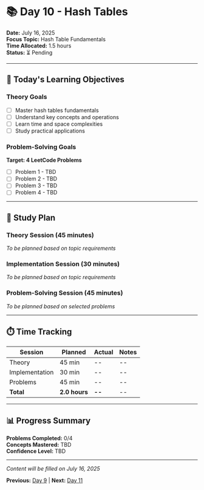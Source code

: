 # 📚 Day 10 - Hash Tables

**Date:** July 16, 2025  
**Focus Topic:** Hash Table Fundamentals  
**Time Allocated:** 1.5 hours  
**Status:** ⏳ Pending

---

## 🎯 Today's Learning Objectives

### Theory Goals
- [ ] Master hash tables fundamentals
- [ ] Understand key concepts and operations
- [ ] Learn time and space complexities
- [ ] Study practical applications

### Problem-Solving Goals
**Target: 4 LeetCode Problems**
- [ ] Problem 1 - TBD
- [ ] Problem 2 - TBD
- [ ] Problem 3 - TBD
- [ ] Problem 4 - TBD

---

## 📖 Study Plan

### Theory Session (45 minutes)
*To be planned based on topic requirements*

### Implementation Session (30 minutes)  
*To be planned based on topic requirements*

### Problem-Solving Session (45 minutes)
*To be planned based on selected problems*

---

## ⏱️ Time Tracking

| Session | Planned | Actual | Notes |
|---------|---------|--------|-------|
| Theory | 45 min | -- | -- |
| Implementation | 30 min | -- | -- |
| Problems | 45 min | -- | -- |
| **Total** | **2.0 hours** | **--** | -- |

---

## 📊 Progress Summary

**Problems Completed:** 0/4  
**Concepts Mastered:** TBD  
**Confidence Level:** TBD

---

*Content will be filled on July 16, 2025*

**Previous:** [Day 9](day-09-*.md) | **Next:** [Day 11](day-11-*.md)
